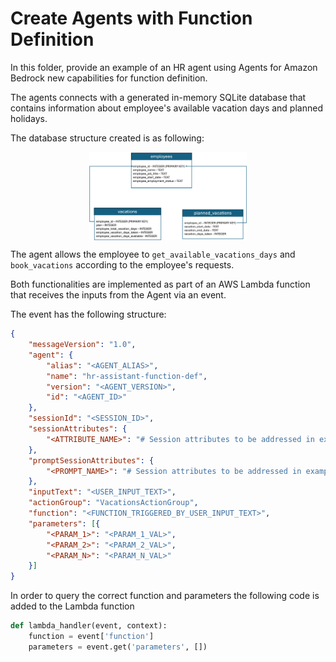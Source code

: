 # Create Agents with Function Definition

In this folder, provide an example of an HR agent using Agents for Amazon Bedrock new capabilities for function definition.

The agents connects with a generated in-memory SQLite database that contains information about employee's available vacation days and planned holidays.

The database structure created is as following:

<img src="images/HR_DB.png" style="width:50%;display:block;margin: 0 auto;">

The agent allows the employee to `get_available_vacations_days` and `book_vacations` according to the employee's requests.

Both functionalities are implemented as part of an AWS Lambda function that receives the inputs from the Agent via an event.

The event has the following structure:

```json
{
    "messageVersion": "1.0", 
    "agent": {
        "alias": "<AGENT_ALIAS>", 
        "name": "hr-assistant-function-def", 
        "version": "<AGENT_VERSION>",
        "id": "<AGENT_ID>"
    }, 
    "sessionId": "<SESSION_ID>", 
    "sessionAttributes": {
        "<ATTRIBUTE_NAME>": "# Session attributes to be addressed in example 06-prompt-and-session-attributes"
    }, 
    "promptSessionAttributes": {
        "<PROMPT_NAME>": "# Session attributes to be addressed in example 06-prompt-and-session-attributes"
    }, 
    "inputText": "<USER_INPUT_TEXT>", 
    "actionGroup": "VacationsActionGroup", 
    "function": "<FUNCTION_TRIGGERED_BY_USER_INPUT_TEXT>", 
    "parameters": [{
        "<PARAM_1>": "<PARAM_1_VAL>", 
        "<PARAM_2>": "<PARAM_2_VAL>", 
        "<PARAM_N>": "<PARAM_N_VAL>"
    }]
}
```

In order to query the correct function and parameters the following code is added to the Lambda function

```python
def lambda_handler(event, context):
    function = event['function']
    parameters = event.get('parameters', [])
```